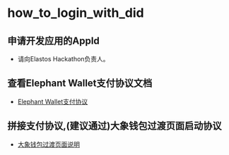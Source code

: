 # how_to_login_with_did

## 申请开发应用的AppId
   * 请向Elastos Hackathon负责人。

## 查看Elephant Wallet支付协议文档
- [Elephant Wallet支付协议](https://github.com/elastos/Elastos.Developer.Doc/blob/master/CN/4.%E9%92%B1%E5%8C%85%E5%AF%B9%E6%8E%A5/4.Elephant%E9%92%B1%E5%8C%85%E5%AF%B9%E6%8E%A5%E5%8D%8F%E8%AE%AE.md#elapay%E6%8C%87%E4%BB%A4)


## 拼接支付协议,(建议通过)大象钱包过渡页面启动协议
- [大象钱包过渡页面说明](./redirect_page.md)